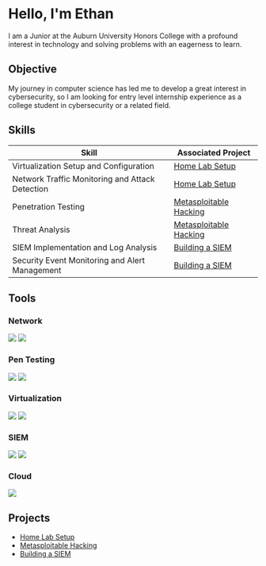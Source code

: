 # Hello, I'm Ethan


I am a Junior at the Auburn University Honors College with a profound interest in technology and solving problems with an eagerness to learn.

## Objective

My journey in computer science has led me to develop a great interest in cybersecurity, so I am looking for entry level internship experience as a college student in cybersecurity or a related field.

## Skills

| Skill                                         | Associated Project         |
|-----------------------------------------------|----------------------------|
| Virtualization Setup and Configuration        | <a href="https://github.com/etm0029/Home-Lab-Setup/tree/main">Home Lab Setup</a>|
| Network Traffic Monitoring and Attack Detection | <a href="https://github.com/etm0029/Home-Lab-Setup/tree/main">Home Lab Setup</a>|
| Penetration Testing                           | <a href="https://github.com/etm0029/Metasploitable-Hacking">Metasploitable Hacking</a> |
| Threat Analysis                               | <a href="https://github.com/etm0029/Metasploitable-Hacking">Metasploitable Hacking</a>|
| SIEM Implementation and Log Analysis          | <a href="https://github.com/etm0029/Building-a-SIEM">Building a SIEM</a> |
| Security Event Monitoring and Alert Management | <a href="https://github.com/etm0029/Building-a-SIEM">Building a SIEM</a> |

## Tools

### Network 
<div>
    <img src="https://img.shields.io/badge/-Wireshark-1679A7?&style=for-the-badge&logo=Wireshark&logoColor=white" />
    <img src="https://img.shields.io/badge/-Netcat-1679A7?&style=for-the-badge&logo=netcat&logoColor=white" />
</div>

### Pen Testing
<div>
  <img src="https://img.shields.io/badge/-nmap-1679A7?&style=for-the-badge&logo=nmap&logoColor=white" />
  <img src="https://img.shields.io/badge/-Metasploit-1679A7?&style=for-the-badge&logo=metasploit&logoColor=white" />
<div>
    
### Virtualization
<div>
    <img src="https://img.shields.io/badge/-VMware-1679A7?&style=for-the-badge&logo=vmware&logoColor=white" />
    <img src="https://img.shields.io/badge/-VirtualBox-1679A7?&style=for-the-badge&logo=virtualbox&logoColor=white" />
</div>

### SIEM
<div>
    <img src="https://img.shields.io/badge/-Microsoft_Sentinel-0078D4?&style=for-the-badge&logo=Microsoft&logoColor=white" />
    <img src="https://img.shields.io/badge/-Azure_Monitor_Agent-1679A7?&style=for-the-badge&logo=microsoftazure&logoColor=white" />
</div>

### Cloud
<div>
  <img src="https://img.shields.io/badge/-Microsoft_Azure-1679A7?&style=for-the-badge&logo=microsoftazure&logoColor=white" />
<div>

## Projects
- <a href="https://google.com](https://github.com/etm0029/Home-Lab-Setup/tree/main">Home Lab Setup</a>
- <a href="https://github.com/etm0029/Metasploitable-Hacking">Metasploitable Hacking</a>
- <a href="https://github.com/etm0029/Building-a-SIEM">Building a SIEM</a>

